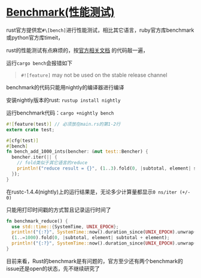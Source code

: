 # [Benchmark(性能测试)](/best_practice_benchmark.md)

rust官方提供宏`#\[bench]`进行性能测试，相比其它语言，ruby官方库benchmark或python官方库timeit，

rust的性能测试有点麻烦的，按[官方相关文档](https://doc.rust-lang.org/1.7.0/book/benchmark-tests.html)
的代码敲一遍，

运行`cargo bench`会报错如下

> `#![feature]` may not be used on the stable release channel

benchmark的代码只能用nightly的编译器进行编译

安装nightly版本的rust: `rustup install nightly`

运行benchmark代码：`cargo +nightly bench`

```rust
#![feature(test)] // 必须放在main.rs的第1-2行
extern crate test;

#[cfg(test)]
#[bench]
fn bench_add_1000_ints(bencher: &mut test::Bencher) {
  bencher.iter(|| {
    // fold类似于其它语言的reduce
    println!("reduce result = {}", (1..3).fold(0, |subtotal, element| subtotal + element));
  });
}
```

在rustc-1.4.4(nightly)上的运行结果是，无论多少计算量都显示`0 ns/iter (+/- 0)`

只能用打印时间戳的方式暂且记录运行时间了

```rust
fn benchmark_reduce() {
  use std::time::{SystemTime, UNIX_EPOCH};
  println!("{:?}", SystemTime::now().duration_since(UNIX_EPOCH).unwrap().as_nanos());
  (1..=1000).fold(0, |subtotal, element| subtotal + element);
  println!("{:?}", SystemTime::now().duration_since(UNIX_EPOCH).unwrap().as_nanos());
}
```

目前来看，Rust的benchmark是有问题的，官方至少还有两个benchmark的issue还是open的状态，先不继续研究了
